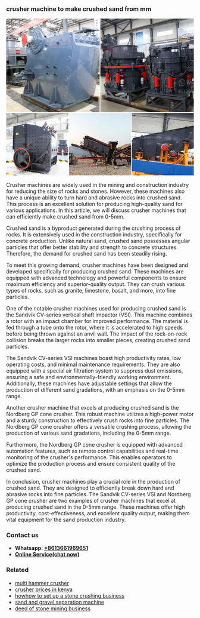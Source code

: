 <h3>crusher machine to make crushed sand from mm</h3><img src='1706755680.jpg' alt=''><p>Crusher machines are widely used in the mining and construction industry for reducing the size of rocks and stones. However, these machines also have a unique ability to turn hard and abrasive rocks into crushed sand. This process is an excellent solution for producing high-quality sand for various applications. In this article, we will discuss crusher machines that can efficiently make crushed sand from 0-5mm.</p><p>Crushed sand is a byproduct generated during the crushing process of rocks. It is extensively used in the construction industry, specifically for concrete production. Unlike natural sand, crushed sand possesses angular particles that offer better stability and strength to concrete structures. Therefore, the demand for crushed sand has been steadily rising.</p><p>To meet this growing demand, crusher machines have been designed and developed specifically for producing crushed sand. These machines are equipped with advanced technology and powerful components to ensure maximum efficiency and superior-quality output. They can crush various types of rocks, such as granite, limestone, basalt, and more, into fine particles.</p><p>One of the notable crusher machines used for producing crushed sand is the Sandvik CV-series vertical shaft impactor (VSI). This machine combines a rotor with an impact chamber for improved performance. The material is fed through a tube onto the rotor, where it is accelerated to high speeds before being thrown against an anvil wall. The impact of the rock-on-rock collision breaks the larger rocks into smaller pieces, creating crushed sand particles.</p><p>The Sandvik CV-series VSI machines boast high productivity rates, low operating costs, and minimal maintenance requirements. They are also equipped with a special air filtration system to suppress dust emissions, ensuring a safe and environmentally-friendly working environment. Additionally, these machines have adjustable settings that allow the production of different sand gradations, with an emphasis on the 0-5mm range.</p><p>Another crusher machine that excels at producing crushed sand is the Nordberg GP cone crusher. This robust machine utilizes a high-power motor and a sturdy construction to effectively crush rocks into fine particles. The Nordberg GP cone crusher offers a versatile crushing process, allowing the production of various sand gradations, including the 0-5mm range.</p><p>Furthermore, the Nordberg GP cone crusher is equipped with advanced automation features, such as remote control capabilities and real-time monitoring of the crusher's performance. This enables operators to optimize the production process and ensure consistent quality of the crushed sand.</p><p>In conclusion, crusher machines play a crucial role in the production of crushed sand. They are designed to efficiently break down hard and abrasive rocks into fine particles. The Sandvik CV-series VSI and Nordberg GP cone crusher are two examples of crusher machines that excel at producing crushed sand in the 0-5mm range. These machines offer high productivity, cost-effectiveness, and excellent quality output, making them vital equipment for the sand production industry.</p><h3>Contact us</h3><ul><li><strong>Whatsapp:&nbsp;<a href="https://wa.me/8613661969651">+8613661969651</a></strong></li><li><a href="https://swt.shibang-china.com/?git&amp;zhl&amp;crusher machine to make crushed sand from mm"><strong>Online Service(chat now)</strong></a></li></ul><h3>Related</h3><ul><li><a href='multi hammer crusher.md'>multi hammer crusher</a></li><li><a href='crusher prices in kenya.md'>crusher prices in kenya</a></li><li><a href='howhow to set up a stone crushing business.md'>howhow to set up a stone crushing business</a></li><li><a href='sand and gravel separation machine.md'>sand and gravel separation machine</a></li><li><a href='deed of stone mining business.md'>deed of stone mining business</a></li></ul>